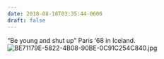```yaml
---
date: 2018-08-18T03:35:44-0600
draft: false
---
```




“Be young and shut up” Paris ‘68 in Iceland. ![BE71179E-5822-4B08-90BE-0C91C254C840.jpg](http://ianwhitney.micro.blog/uploads/2018/837e76e8d3.jpg)



